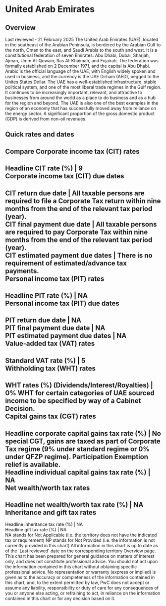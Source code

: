 # United Arab Emirates
## Overview
Last reviewed - 21 February 2025
The United Arab Emirates (UAE), located in the southeast of the Arabian Peninsula, is bordered by the Arabian Gulf to the north, Oman to the east, and Saudi Arabia to the south and west. 
It is a constitutional federation of seven Emirates: Abu Dhabi, Dubai, Sharjah, Ajman, Umm Al-Quwain, Ras Al-Khaimah, and Fujairah. The federation was formally established on 2 December 1971, and the capital is Abu Dhabi. Arabic is the official language of the UAE, with English widely spoken and used in business, and the currency is the UAE Dirham (AED), pegged to the Unites States Dollar.
The UAE has a well-established infrastructure, stable political system, and one of the most liberal trade regimes in the Gulf region. It continues to be increasingly important, relevant, and attractive to businesses from around the world as a place to do business and as a hub for the region and beyond. The UAE is also one of the best examples in the region of an economy that has successfully moved away from reliance on the energy sector. A significant proportion of the gross domestic product (GDP) is derived from non-oil revenues.
## Quick rates and dates
Compare
Corporate income tax (CIT) rates   
---  
Headline CIT rate (%) |  9  
Corporate income tax (CIT) due dates   
---  
CIT return due date |  All taxable persons are required to file a Corporate Tax return within nine months from the end of the relevant tax period (year).  
CIT final payment due date |  All taxable persons are required to pay Corporate Tax within nine months from the end of the relevant tax period (year).  
CIT estimated payment due dates |  There is no requirement of estimated/advance tax payments.  
Personal income tax (PIT) rates   
---  
Headline PIT rate (%) |  NA  
Personal income tax (PIT) due dates   
---  
PIT return due date |  NA  
PIT final payment due date |  NA  
PIT estimated payment due dates |  NA  
Value-added tax (VAT) rates   
---  
Standard VAT rate (%) |  5  
Withholding tax (WHT) rates   
---  
WHT rates (%) (Dividends/Interest/Royalties) |  0% WHT for certain categories of UAE sourced income to be specified by way of a Cabinet Decision.   
Capital gains tax (CGT) rates   
---  
Headline corporate capital gains tax rate (%) |  No special CGT, gains are taxed as part of Corporate Tax regime (9% under standard regime or 0% under QFZP regime). Participation Exemption relief is available.  
Headline individual capital gains tax rate (%) |  NA  
Net wealth/worth tax rates   
---  
Headline net wealth/worth tax rate (%) |  NA  
Inheritance and gift tax rates   
---  
Headline inheritance tax rate (%) |  NA  
Headline gift tax rate (%) |  NA  
NA stands for Not Applicable (i.e. the territory does not have the indicated tax or requirement)
NP stands for Not Provided (i.e. the information is not currently provided in this chart) 
All information in this chart is up to date as of the 'Last reviewed' date on the corresponding territory Overview page. This chart has been prepared for general guidance on matters of interest only, and does not constitute professional advice. You should not act upon the information contained in this chart without obtaining specific professional advice. No representation or warranty (express or implied) is given as to the accuracy or completeness of the information contained in this chart, and, to the extent permitted by law, PwC does not accept or assume any liability, responsibility or duty of care for any consequences of you or anyone else acting, or refraining to act, in reliance on the information contained in this chart or for any decision based on it.
